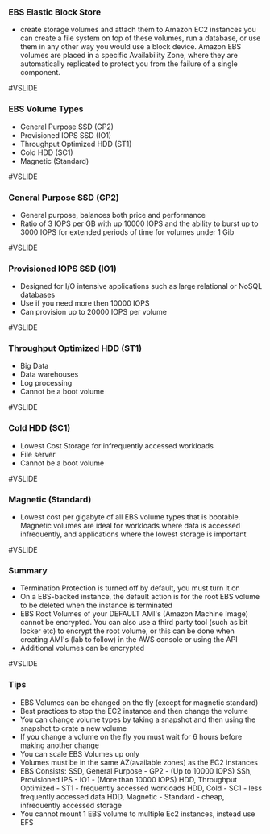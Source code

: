 ### EBS Elastic Block Store

-  create storage volumes and attach them to Amazon EC2 instances
you can create a file system on top of these volumes, run a database, or use them in any other way you would use a block device. Amazon EBS volumes are placed in a specific Availability Zone, where they are automatically replicated to protect you from the failure of a single component.

#VSLIDE

### EBS Volume Types

- General Purpose SSD (GP2)
- Provisioned IOPS SSD (IO1)
- Throughput Optimized HDD (ST1)
- Cold HDD (SC1)
- Magnetic (Standard)

#VSLIDE

### General Purpose SSD (GP2)

- General purpose, balances both price and performance
- Ratio of 3 IOPS per GB with up 10000 IOPS and the ability to burst up to 3000 IOPS for extended periods of time for volumes under 1 Gib

#VSLIDE

### Provisioned IOPS SSD (IO1)

- Designed for I/O intensive applications such as large relational or NoSQL databases
- Use if you need more then 10000 IOPS
- Can provision up to 20000 IOPS per volume

#VSLIDE

### Throughput Optimized HDD (ST1)

- Big Data
- Data warehouses
- Log processing
- Cannot be a boot volume

#VSLIDE

### Cold HDD (SC1)

- Lowest Cost Storage for infrequently accessed workloads
- File server
- Cannot be a boot volume

#VSLIDE

### Magnetic (Standard)

- Lowest cost per gigabyte of all EBS volume types that is bootable. Magnetic volumes are ideal for workloads where data is accessed infrequently, and applications where the lowest storage is important


#VSLIDE

### Summary

- Termination Protection is turned off by default, you must turn it on
- On a EBS-backed instance, the default action is for the root EBS volume to be deleted when the instance is terminated
- EBS Root Volumes of your DEFAULT AMI's (Amazon Machine Image) cannot be encrypted. You can also use a third party tool (such as bit locker etc) to encrypt the root volume, or this can be done when creating AMI's (lab to follow) in the AWS console or using the API
- Additional volumes can be encrypted

#VSLIDE

### Tips

- EBS Volumes can be changed on the fly (except for magnetic standard)
- Best practices to stop the EC2 instance and then change the volume
- You can change volume types by taking a snapshot and then using the snapshot to crate a new volume
- If you change a volume on the fly you must wait for 6 hours before making another change
- You can scale EBS Volumes up only
- Volumes must be in the same AZ(available zones) as the EC2 instances
- EBS Consists:
SSD, General Purpose - GP2 - (Up to 10000 IOPS)
SSh, Provisioned IPS - IO1 - (More than 10000 IOPS)
HDD, Throughput Optimized - ST1 - frequently accessed workloads
HDD, Cold - SC1 - less frequently accessed data
HDD, Magnetic - Standard - cheap, infrequently accessed storage
- You cannot mount 1 EBS volume to multiple Ec2 instances, instead use EFS
